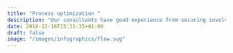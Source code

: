 ```yaml
---
title: "Process optimization "
description: "Our consultants have good experience from securing involvement, exploiting internal expertise and facilitating transparency through clearly defining and anchoring improved procurement processes "
date: 2018-12-16T15:31:35+01:00
draft: false
image: "/images/infographics/flow.svg"
---
```


